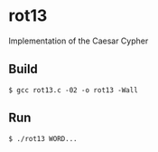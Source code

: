 # rot13
Implementation of the Caesar Cypher

## Build
```
$ gcc rot13.c -02 -o rot13 -Wall
```

## Run
```
$ ./rot13 WORD...
```
